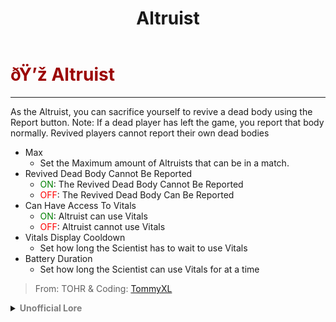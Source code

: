 ﻿---
lang: en-US
title: Altruist
prev: /options/Settings/Crewmates.html
next: Benefactor
---

# <font color="#9b0202">ðŸ’ž <b>Altruist</b></font> <Badge text="Support" type="tip" vertical="middle"/>
---

As the Altruist, you can sacrifice yourself to revive a dead body using the Report button. Note: If a dead player has left the game, you report that body normally. Revived players cannot report their own dead bodies
* Max
  * Set the Maximum amount of Altruists that can be in a match.
* Revived Dead Body Cannot Be Reported
  * <font color=green>ON</font>: The Revived Dead Body Cannot Be Reported
  * <font color=red>OFF</font>: The Revived Dead Body Can Be Reported
* Can Have Access To Vitals
  * <font color=green>ON</font>: Altruist can use Vitals
  * <font color=red>OFF</font>: Altruist cannot use Vitals
* Vitals Display Cooldown
  * Set how long the Scientist has to wait to use Vitals
* Battery Duration
  * Set how long the Scientist can use Vitals for at a time

> From: TOHR & Coding: [TommyXL](https://github.com/TommyXL)

<details>
<summary><b><font color=gray>Unofficial Lore</font></b></summary>

Placeholder: This role is a ROLE OH EM GOSH
> Submitted by: Member
</details>
